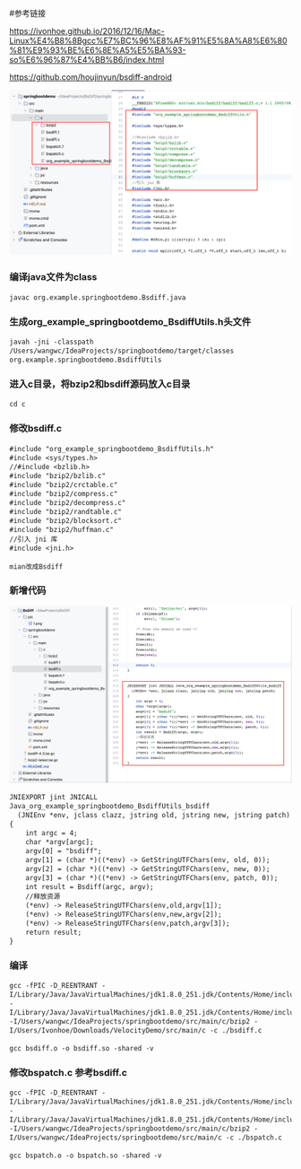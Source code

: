 #参考链接

https://ivonhoe.github.io/2016/12/16/Mac-Linux%E4%B8%8Bgcc%E7%BC%96%E8%AF%91%E5%8A%A8%E6%80%81%E9%93%BE%E6%8E%A5%E5%BA%93-so%E6%96%87%E4%BB%B6/index.html

https://github.com/houjinyun/bsdiff-android

<img src="./pic/1.png">

### 编译java文件为class
    javac org.example.springbootdemo.Bsdiff.java

### 生成org_example_springbootdemo_BsdiffUtils.h头文件
    javah -jni -classpath /Users/wangwc/IdeaProjects/springbootdemo/target/classes org.example.springbootdemo.BsdiffUtils

### 进入c目录，将bzip2和bsdiff源码放入c目录
    cd c

### 修改bsdiff.c
    #include "org_example_springbootdemo_BsdiffUtils.h"
    #include <sys/types.h>
    //#include <bzlib.h>
    #include "bzip2/bzlib.c"
    #include "bzip2/crctable.c"
    #include "bzip2/compress.c"
    #include "bzip2/decompress.c"
    #include "bzip2/randtable.c"
    #include "bzip2/blocksort.c"
    #include "bzip2/huffman.c"
    //引入 jni 库
    #include <jni.h>
    
    mian改成Bsdiff

### 新增代码

<img src="./pic/2.png">

    JNIEXPORT jint JNICALL Java_org_example_springbootdemo_BsdiffUtils_bsdiff
      (JNIEnv *env, jclass clazz, jstring old, jstring new, jstring patch)
    {
        int argc = 4;
        char *argv[argc];
        argv[0] = "bsdiff";
        argv[1] = (char *)((*env) -> GetStringUTFChars(env, old, 0));
        argv[2] = (char *)((*env) -> GetStringUTFChars(env, new, 0));
        argv[3] = (char *)((*env) -> GetStringUTFChars(env, patch, 0));
        int result = Bsdiff(argc, argv);
        //释放资源
        (*env) -> ReleaseStringUTFChars(env,old,argv[1]);
        (*env) -> ReleaseStringUTFChars(env,new,argv[2]);
        (*env) -> ReleaseStringUTFChars(env,patch,argv[3]);
        return result;
    }

### 编译
    gcc -fPIC -D_REENTRANT -I/Library/Java/JavaVirtualMachines/jdk1.8.0_251.jdk/Contents/Home/include -I/Library/Java/JavaVirtualMachines/jdk1.8.0_251.jdk/Contents/Home/include/darwin -I/Users/wangwc/IdeaProjects/springbootdemo/src/main/c/bzip2 -I/Users/Ivonhoe/Downloads/VelocityDemo/src/main/c -c ./bsdiff.c

    gcc bsdiff.o -o bsdiff.so -shared -v

### 修改bspatch.c 参考bsdiff.c

    gcc -fPIC -D_REENTRANT -I/Library/Java/JavaVirtualMachines/jdk1.8.0_251.jdk/Contents/Home/include -I/Library/Java/JavaVirtualMachines/jdk1.8.0_251.jdk/Contents/Home/include/darwin  -I/Users/wangwc/IdeaProjects/springbootdemo/src/main/c/bzip2 -I/Users/wangwc/IdeaProjects/springbootdemo/src/main/c -c ./bspatch.c
    
    gcc bspatch.o -o bspatch.so -shared -v




